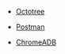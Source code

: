 - [Octotree](https://chrome.google.com/webstore/detail/octotree/bkhaagjahfmjljalopjnoealnfndnagc)

- [Postman](https://chrome.google.com/webstore/detail/postman/fhbjgbiflinjbdggehcddcbncdddomop)

- [ChromeADB](https://chrome.google.com/webstore/detail/chromeadb/fhdoijgfljahinnpbolfdimpcfoicmnm)

